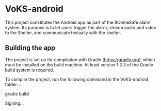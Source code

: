 VoKS-android
============

This project constitutes the Android app as part of the BComeSafe alarm system. Its purpose is to let users trigger the alarm, stream audio and video to the Shelter, and communicate textually with the shelter.



Building the app
----------------

The project is set up for compilation with Gradle (https://gradle.org), which must be installed on the build machine. At least version 1.2.3 of the Gradle build system is required.

To compile the project, run the following command in the VoKS-android folder: ::

gradle build







Signing...

